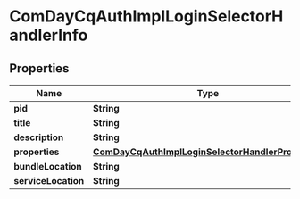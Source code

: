 
# ComDayCqAuthImplLoginSelectorHandlerInfo

## Properties
Name | Type | Description | Notes
------------ | ------------- | ------------- | -------------
**pid** | **String** |  |  [optional]
**title** | **String** |  |  [optional]
**description** | **String** |  |  [optional]
**properties** | [**ComDayCqAuthImplLoginSelectorHandlerProperties**](ComDayCqAuthImplLoginSelectorHandlerProperties.md) |  |  [optional]
**bundleLocation** | **String** |  |  [optional]
**serviceLocation** | **String** |  |  [optional]



